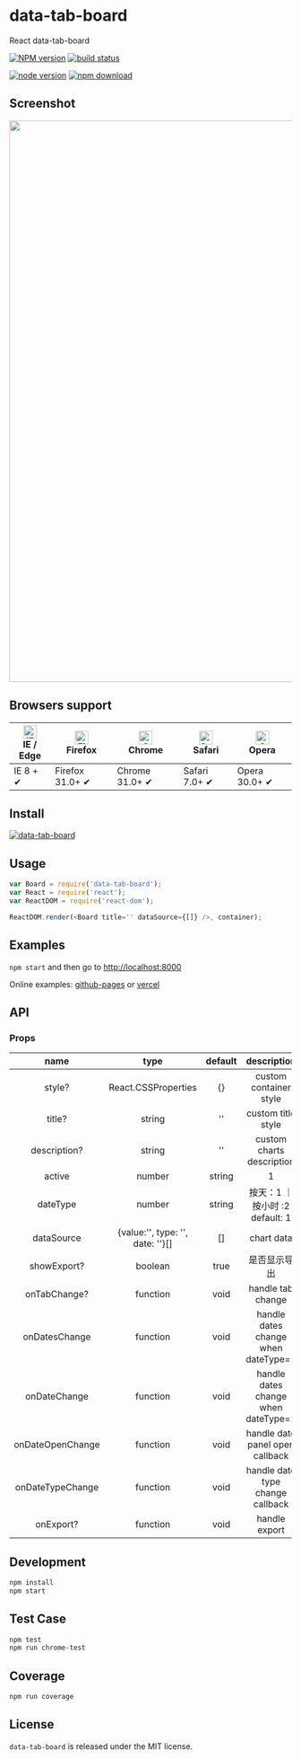 # data-tab-board

React data-tab-board

[![NPM version][npm-image]][npm-url]
[![build status][travis-image]][travis-url]

<!-- [![Test coverage][coveralls-image]][coveralls-url] -->

[![node version][node-image]][node-url]
[![npm download][download-image]][download-url]

[npm-image]: https://img.shields.io/npm/v/data-tab-board.svg?style=flat-square
[npm-url]: https://npmjs.org/package/data-tab-board
[travis-image]: https://travis-ci.org/ybzjsxh/data-tab-board.svg?branch=master
[travis-url]: https://travis-ci.org/ybzjsxh/data-tab-board
[coveralls-image]: https://img.shields.io/coveralls/ybzjsxh/data-tab-board.svg?style=flat-square
[coveralls-url]: https://coveralls.io/r/ybzjsxh/data-tab-board?branch=master
[gemnasium-image]: https://img.shields.io/gemnasium/ybzjsxh/data-tab-board.svg?style=flat-square
[node-image]: https://img.shields.io/badge/node.js-%3E=_0.10-green.svg?style=flat-square
[node-url]: https://nodejs.org/download/
[download-image]: https://img.shields.io/npm/dm/data-tab-board.svg?style=flat-square
[download-url]: https://npmjs.org/package/data-tab-board

## Screenshot

<img src="https://front-images.oss-cn-hangzhou.aliyuncs.com/i4/173c44d5a2089676ab70c530d1b485b0-1788-990.jpg" width="1000" />

## Browsers support

| [<img src="https://raw.githubusercontent.com/alrra/browser-logos/master/src/edge/edge_48x48.png" alt="IE  Edge" width="24px" height="24px" />](http://godban.github.io/browsers-support-badges/)<br/>IE / Edge | [<img src="https://raw.githubusercontent.com/alrra/browser-logos/master/src/firefox/firefox_48x48.png" alt="Firefox" width="24px" height="24px" />](http://godban.github.io/browsers-support-badges/)<br/>Firefox | [<img src="https://raw.githubusercontent.com/alrra/browser-logos/master/src/chrome/chrome_48x48.png" alt="Chrome" width="24px" height="24px" />](http://godban.github.io/browsers-support-badges/)<br/>Chrome | [<img src="https://raw.githubusercontent.com/alrra/browser-logos/master/src/safari/safari_48x48.png" alt="Safari" width="24px" height="24px" />](http://godban.github.io/browsers-support-badges/)<br/>Safari | [<img src="https://raw.githubusercontent.com/alrra/browser-logos/master/src/opera/opera_48x48.png" alt="Opera" width="24px" height="24px" />](http://godban.github.io/browsers-support-badges/)<br/>Opera |
| -------------------------------------------------------------------------------------------------------------------------------------------------------------------------------------------------------------- | ----------------------------------------------------------------------------------------------------------------------------------------------------------------------------------------------------------------- | ------------------------------------------------------------------------------------------------------------------------------------------------------------------------------------------------------------- | ------------------------------------------------------------------------------------------------------------------------------------------------------------------------------------------------------------- | --------------------------------------------------------------------------------------------------------------------------------------------------------------------------------------------------------- |
| IE 8 + ✔                                                                                                                                                                                                       | Firefox 31.0+ ✔                                                                                                                                                                                                   | Chrome 31.0+ ✔                                                                                                                                                                                                | Safari 7.0+ ✔                                                                                                                                                                                                 | Opera 30.0+ ✔                                                                                                                                                                                             |

## Install

[![data-tab-board](https://nodei.co/npm/data-tab-board.png)](https://npmjs.org/package/data-tab-board)

## Usage

```js
var Board = require('data-tab-board');
var React = require('react');
var ReactDOM = require('react-dom');

ReactDOM.render(<Board title='' dataSource={[]} />, container);
```

## Examples

`npm start` and then go to
<http://localhost:8000>

Online examples: [github-pages](https://ybzjsxh.github.io/data-tab-board/) or [vercel](https://data-tab-board.vercel.app)

## API

### Props

|       name       |               type               | default |             description             |
| :--------------: | :------------------------------: | :-----: | :---------------------------------: |
|      style?      |       React.CSSProperties        |   {}    |       custom container style        |
|      title?      |              string              |   ''    |         custom title style          |
|   description?   |              string              |   ''    |      custom charts description      |
|      active      |              number              | string  |                  1                  | active tab |
|     dateType     |              number              | string  |   按天：1 ｜按小时 :2 default: 1    |
|    dataSource    | {value:'', type: '', date: ''}[] |   []    |             chart data              |
|   showExport?    |             boolean              |  true   |            是否显示导出             |
|   onTabChange?   |             function             |  void   |          handle tab change          |
|  onDatesChange   |             function             |  void   | handle dates change when dateType=1 |
|   onDateChange   |             function             |  void   | handle dates change when dateType=2 |
| onDateOpenChange |             function             |  void   |   handle date panel open callback   |
| onDateTypeChange |             function             |  void   |  handle date type change callback   |
|    onExport?     |             function             |  void   |            handle export            |

## Development

```bash
npm install
npm start
```

## Test Case

```bash
npm test
npm run chrome-test
```

## Coverage

```bash
npm run coverage
```

## License

`data-tab-board` is released under the MIT license.
